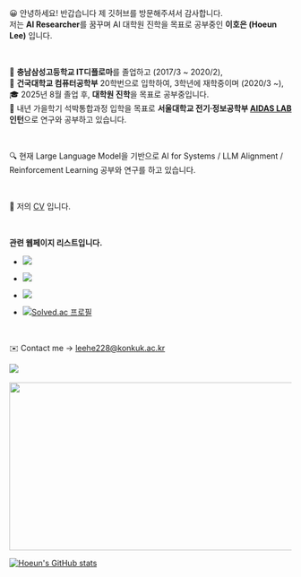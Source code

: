 😀 안녕하세요! 반갑습니다 제 깃허브를 방문해주셔서 감사합니다. <br>
저는 **AI Researcher**를 꿈꾸며 AI 대학원 진학을 목표로 공부중인 **이호은 (Hoeun Lee)** 입니다.

<br>

🏫 **충남삼성고등학교 IT디플로마**를 졸업하고 (2017/3 ~ 2020/2), <br>
🏢 **건국대학교 컴퓨터공학부** 20학번으로 입학하여, 3학년에 재학중이며 (2020/3 ~), <br>
🎓 2025년 8월 졸업 후, **대학원 진학**을 목표로 공부중입니다. <br>
🔬 내년 가을학기 석박통합과정 입학을 목표로 **서울대학교 전기∙정보공학부 [AIDAS LAB](https://aidas.snu.ac.kr) 인턴**으로 연구와 공부하고 있습니다. <br>

<br>

🔍 현재 Large Language Model을 기반으로 AI for Systems / LLM Alignment / Reinforcement Learning 공부와 연구를 하고 있습니다.

<br>

📄 저의 [CV](https://github.com/leehe228/leehe228/blob/main/CV_HoeunLee.pdf) 입니다. <br>

<br>

**관련 웹페이지 리스트입니다.**
- <a href="https://www.linkedin.com/in/leehe228/" target="_blank"><img src="https://img.shields.io/badge/HoeunLee-0A66C2?style=flat-square&logo=Linkedin&logoColor=white"/></a>

- <a href="https://scholar.google.com/citations?user=8ILu7yEAAAAJ&hl=ko&authuser=1" target="_blank"><img src="https://img.shields.io/badge/Google_Scholar-4285F4?style=flat-square&logo=Google&logoColor=white"/></a>

- <a href="https://deepdeepit.tistory.com" target="_blank"><img src="https://img.shields.io/badge/Tistory_Blog-000000?style=flat-square&logo=Tistory&logoColor=white"/></a>

- [![Solved.ac 프로필](http://mazassumnida.wtf/api/mini/generate_badge?boj=leehe228)](https://solved.ac/leehe228)

<br>

✉️ Contact me → leehe228@konkuk.ac.kr 
<br>

<div>
<a href="https://hits.seeyoufarm.com">
<img src="https://hits.seeyoufarm.com/api/count/incr/badge.svg?url=https%3A%2F%2Fgithub.com%2Fleehe228%2Fhitcounter&count_bg=%2379C83D&title_bg=%23555555&icon=&icon_color=%23E7E7E7&title=hits&edge_flat=false"/></a>
</div>
<br>

<a href="https://github.com/devxb/gitanimals">
<img
  src="https://render.gitanimals.org/farms/leehe228"
  width="600"
  height="300"
/>

[![Hoeun's GitHub stats](https://github-readme-stats.vercel.app/api?username=leehe228)](https://github.com/leehe228/github-readme-stats)
